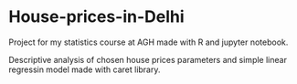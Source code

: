 # House-prices-in-Delhi
Project for my statistics course at AGH made with R and jupyter notebook.

Descriptive analysis of chosen house prices parameters and simple linear regressin model made with caret library.
